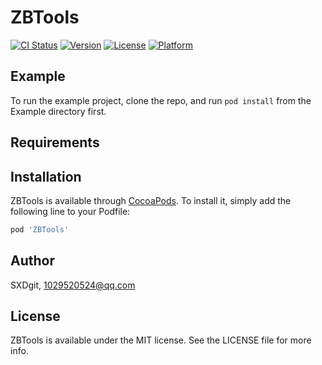 # ZBTools

[![CI Status](https://img.shields.io/travis/SXDgit/ZBTools.svg?style=flat)](https://travis-ci.org/SXDgit/ZBTools)
[![Version](https://img.shields.io/cocoapods/v/ZBTools.svg?style=flat)](https://cocoapods.org/pods/ZBTools)
[![License](https://img.shields.io/cocoapods/l/ZBTools.svg?style=flat)](https://cocoapods.org/pods/ZBTools)
[![Platform](https://img.shields.io/cocoapods/p/ZBTools.svg?style=flat)](https://cocoapods.org/pods/ZBTools)

## Example

To run the example project, clone the repo, and run `pod install` from the Example directory first.

## Requirements

## Installation

ZBTools is available through [CocoaPods](https://cocoapods.org). To install
it, simply add the following line to your Podfile:

```ruby
pod 'ZBTools'
```

## Author

SXDgit, 1029520524@qq.com

## License

ZBTools is available under the MIT license. See the LICENSE file for more info.

